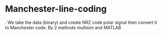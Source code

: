 # Manchester-line-coding
. We take the data (binary) and create NRZ code polar signal then convert it to Manchester code. By 2 methods multisim and MATLAB
